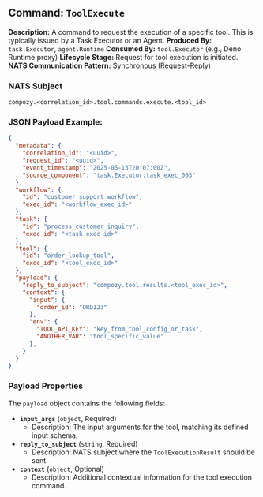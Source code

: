 ## Command: `ToolExecute`

**Description:** A command to request the execution of a specific tool. This is typically issued by a Task Executor or an Agent.
**Produced By:** `task.Executor`, `agent.Runtime`
**Consumed By:** `tool.Executor` (e.g., Deno Runtime proxy)
**Lifecycle Stage:** Request for tool execution is initiated.
**NATS Communication Pattern:** Synchronous (Request-Reply)

### NATS Subject

`compozy.<correlation_id>.tool.commands.execute.<tool_id>`

### JSON Payload Example:

```json
{
  "metadata": {
    "correlation_id": "<uuid>",
    "request_id": "<uuid>",
    "event_timestamp": "2025-05-13T20:07:00Z",
    "source_component": "task.Executor:task_exec_003" 
  },
  "workflow": {
    "id": "customer_support_workflow",
    "exec_id": "<workflow_exec_id>"
  },
  "task": {
    "id": "process_customer_inquiry",
    "exec_id": "<task_exec_id>" 
  },
  "tool": {
    "id": "order_lookup_tool",
    "exec_id": "<tool_exec_id>" 
  },
  "payload": {
    "reply_to_subject": "compozy.tool.results.<tool_exec_id>",
    "context": {
      "input": {
        "order_id": "ORD123"
      },
      "env": {
        "TOOL_API_KEY": "key_from_tool_config_or_task",
        "ANOTHER_VAR": "tool_specific_value"
      },
    }
  }
}
```

### Payload Properties

The `payload` object contains the following fields:
-   **`input_args`** (`object`, Required)
    -   Description: The input arguments for the tool, matching its defined input schema.
-   **`reply_to_subject`** (`string`, Required)
    -   Description: NATS subject where the `ToolExecutionResult` should be sent.
-   **`context`** (`object`, Optional)
    -   Description: Additional contextual information for the tool execution command.
